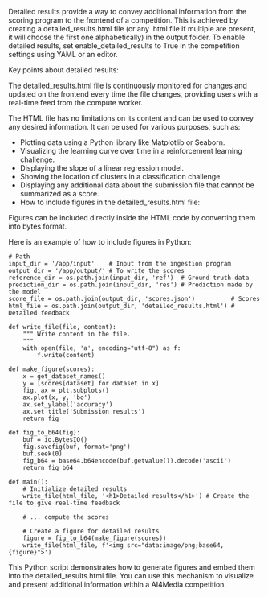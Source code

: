 Detailed results provide a way to convey additional information from the scoring program to the frontend of a competition. This is achieved by creating a detailed_results.html file (or any .html file if multiple are present, it will choose the first one alphabetically) in the output folder. To enable detailed results, set enable_detailed_results to True in the competition settings using YAML or an editor.

Key points about detailed results:

The detailed_results.html file is continuously monitored for changes and updated on the frontend every time the file changes, providing users with a real-time feed from the compute worker.

The HTML file has no limitations on its content and can be used to convey any desired information. It can be used for various purposes, such as:
- Plotting data using a Python library like Matplotlib or Seaborn.
- Visualizing the learning curve over time in a reinforcement learning challenge.
- Displaying the slope of a linear regression model.
- Showing the location of clusters in a classification challenge.
- Displaying any additional data about the submission file that cannot be summarized as a score.
- How to include figures in the detailed_results.html file:

Figures can be included directly inside the HTML code by converting them into bytes format.

Here is an example of how to include figures in Python:

```
# Path
input_dir = '/app/input'    # Input from the ingestion program
output_dir = '/app/output/' # To write the scores
reference_dir = os.path.join(input_dir, 'ref')  # Ground truth data
prediction_dir = os.path.join(input_dir, 'res') # Prediction made by the model
score_file = os.path.join(output_dir, 'scores.json')          # Scores
html_file = os.path.join(output_dir, 'detailed_results.html') # Detailed feedback

def write_file(file, content):
    """ Write content in the file.
    """
    with open(file, 'a', encoding="utf-8") as f:
        f.write(content)

def make_figure(scores):
    x = get_dataset_names()
    y = [scores[dataset] for dataset in x]
    fig, ax = plt.subplots()
    ax.plot(x, y, 'bo')
    ax.set_ylabel('accuracy')
    ax.set title('Submission results')
    return fig

def fig_to_b64(fig):
    buf = io.BytesIO()
    fig.savefig(buf, format='png')
    buf.seek(0)
    fig_b64 = base64.b64encode(buf.getvalue()).decode('ascii')
    return fig_b64

def main():
    # Initialize detailed results
    write_file(html_file, '<h1>Detailed results</h1>') # Create the file to give real-time feedback

    # ... compute the scores

    # Create a figure for detailed results
    figure = fig_to_b64(make_figure(scores))
    write_file(html_file, f'<img src="data:image/png;base64,{figure}">')
```
This Python script demonstrates how to generate figures and embed them into the detailed_results.html file. You can use this mechanism to visualize and present additional information within a AI4Media competition.

